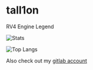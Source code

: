# tall1on

RV4 Engine Legend

![Stats](https://github-readme-stats-sigma-five.vercel.app/api?username=tall1on&show_icons=true&locale=en&theme=shades-of-purple#gh-dark-mode-only)

![Top Langs](https://github-readme-stats-sigma-five.vercel.app/api/top-langs?username=tall1on&show_icons=true&locale=en&layout=compact&theme=shades-of-purple#gh-dark-mode-only)

Also check out my [gitlab account](https://gitlab.com/T4llion)
